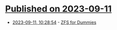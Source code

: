 # [Published on 2023-09-11](index.md)

* [2023-09-11, 10:28:54](https://lobste.rs/s/c5we7j/zfs_for_dummies) - [ZFS for Dummies](https://ikrima.dev/dev-notes/homelab/zfs-for-dummies/)

